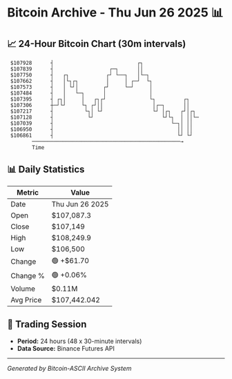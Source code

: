 # Bitcoin Archive - Thu Jun 26 2025 📊

## 📈 24-Hour Bitcoin Chart (30m intervals)

```
 $107928      ┤                           ┌┐                   
 $107839      ┤                  ┌─┐      ││                   
 $107750      ┤   ┌┐            ┌┘ └──┐   │└─┐                 
 $107662      ┤   │└┐┌┐         │     │ ┌─┘  └┐                
 $107573      ┤   │ └┘│        ┌┘     └─┘     │                
 $107484      ┤   │   └─┐      │              │                
 $107395      ┤ ┌┐│     │   ┌┐┌┘              └┐         ┌┐    
 $107306      ┼─┘└┘     └┐ ┌┘││                │┌─┐      ││    
 $107217      ┤          └┐│ └┘                └┘ │┌┐   ┌┘│┌┐  
 $107128      ┤           └┘                      └┘└┐  │ ││└─ 
 $107039      ┤                                      └─┐│ ││   
 $106950      ┤                                        ││ ││   
 $106861      ┤                                        └┘ └┘   
        ────────────────────────────────────────────────→
        Time
```

## 📊 Daily Statistics

| Metric | Value |
|--------|-------|
| Date | Thu Jun 26 2025 |
| Open | $107,087.3 |
| Close | $107,149 |
| High | $108,249.9 |
| Low | $106,500 |
| Change | 🟢 +$61.70 |
| Change % | 🟢 +0.06% |
| Volume | $0.11M |
| Avg Price | $107,442.042 |

## 📅 Trading Session

- **Period:** 24 hours (48 x 30-minute intervals)
- **Data Source:** Binance Futures API

---
*Generated by Bitcoin-ASCII Archive System*
